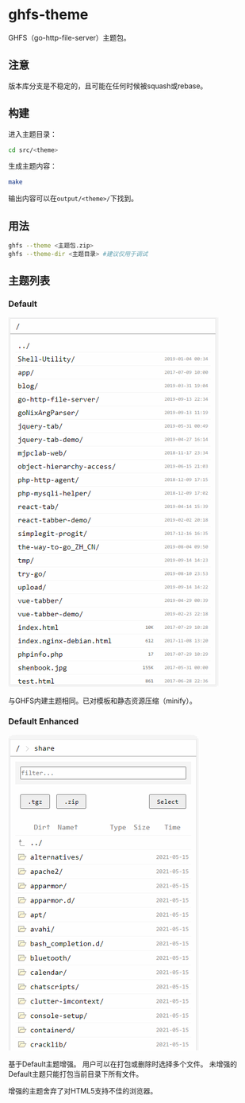 # ghfs-theme

GHFS（go-http-file-server）主题包。

## 注意
版本库分支是不稳定的，且可能在任何时候被squash或rebase。

## 构建
进入主题目录：
```sh
cd src/<theme>
```

生成主题内容：
```sh
make
```

输出内容可以在`output/<theme>/`下找到。

## 用法
```sh
ghfs --theme <主题包.zip>
ghfs --theme-dir <主题目录>	#建议仅用于调试
```

## 主题列表

### Default
![default theme](doc/img/ghfs.gif)

与GHFS内建主题相同。已对模板和静态资源压缩（minify）。

### Default Enhanced
![default enhanced theme](doc/img/ghfs-enhanced.gif)

基于Default主题增强。
用户可以在打包或删除时选择多个文件。
未增强的Default主题只能打包当前目录下所有文件。

增强的主题舍弃了对HTML5支持不佳的浏览器。
